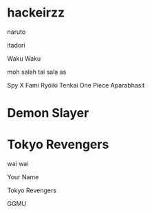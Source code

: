 # hackeirzz

naruto

itadori

Waku Waku

moh salah
 tai sala
as

Spy X Fami
Ryōiki Tenkai
One Piece
Aparabhasit


Demon Slayer
=======
Tokyo Revengers
=======

wai wai


Your Name

Tokyo Revengers 

GGMU

